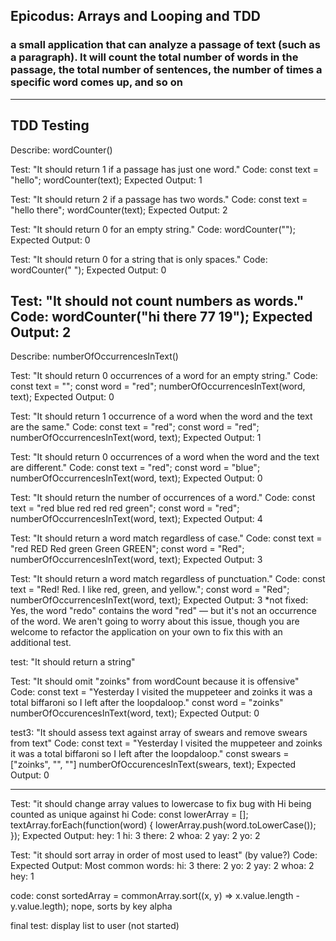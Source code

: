 ## Epicodus: Arrays and Looping and TDD
### a small application that can analyze a passage of text (such as a paragraph). It will count the total number of words in the passage, the total number of sentences, the number of times a specific word comes up, and so on
-----------------------
## TDD Testing

Describe: wordCounter()

Test: "It should return 1 if a passage has just one word."
Code:
const text = "hello";
wordCounter(text);
Expected Output: 1

Test: "It should return 2 if a passage has two words."
Code:
const text = "hello there";
wordCounter(text);
Expected Output: 2

Test: "It should return 0 for an empty string."
Code: wordCounter("");
Expected Output: 0

Test: "It should return 0 for a string that is only spaces."
Code: wordCounter("            ");
Expected Output: 0

Test: "It should not count numbers as words."
Code: wordCounter("hi there 77 19");
Expected Output: 2
---------------------
Describe: numberOfOccurrencesInText()

Test: "It should return 0 occurrences of a word for an empty string."
Code:
const text = "";
const word = "red";
numberOfOccurrencesInText(word, text);
Expected Output: 0

Test: "It should return 1 occurrence of a word when the word and the text are the same."
Code:
const text = "red";
const word = "red";
numberOfOccurrencesInText(word, text);
Expected Output: 1

Test: "It should return 0 occurrences of a word when the word and the text are different."
Code:
const text = "red";
const word = "blue";
numberOfOccurrencesInText(word, text);
Expected Output: 0

Test: "It should return the number of occurrences of a word."
Code:
const text = "red blue red red red green";
const word = "red";
numberOfOccurrencesInText(word, text);
Expected Output: 4

Test: "It should return a word match regardless of case."
Code:
const text = "red RED Red green Green GREEN";
const word = "Red";
numberOfOccurrencesInText(word, text);
Expected Output: 3

Test: "It should return a word match regardless of punctuation."
Code:
const text = "Red! Red. I like red, green, and yellow.";
const word = "Red";
numberOfOccurrencesInText(word, text);
Expected Output: 3
*not fixed: Yes, the word "redo" contains the word "red" — but it's not an occurrence of the word. We aren't going to worry about this issue, though you are welcome to refactor the application on your own to fix this with an additional test.

test: "It should return a string"

Test: "It should omit "zoinks" from wordCount because it is offensive"
Code:
const text = "Yesterday I visited the muppeteer and zoinks it was a total biffaroni so I left after the loopdaloop."
const word = "zoinks"
numberOfOccurencesInText(word, text);
Expected Output: 0

test3: "It should assess text against array of swears and remove swears from text"
Code:
const text = "Yesterday I visited the muppeteer and zoinks it was a total biffaroni so I left after the loopdaloop."
const swears = ["zoinks", "", ""]
numberOfOccurencesInText(swears, text);
Expected Output: 0

-------------------
Test: "it should change array values to lowercase to fix bug with Hi being counted as unique against hi
Code: const lowerArray = [];
	textArray.forEach(function(word) {
		lowerArray.push(word.toLowerCase());
	});
Expected Output: hey: 1
hi: 3
there: 2
whoa: 2
yay: 2
yo: 2

Test: "it should sort array in order of most used to least" (by value?)
Code:
Expected Output: 
Most common words:
hi: 3
there: 2
yo: 2
yay: 2
whoa: 2
hey: 1

code: 	const sortedArray = commonArray.sort((x, y) => x.value.length - y.value.legth);
nope, sorts by key alpha

final test: display list to user (not started)